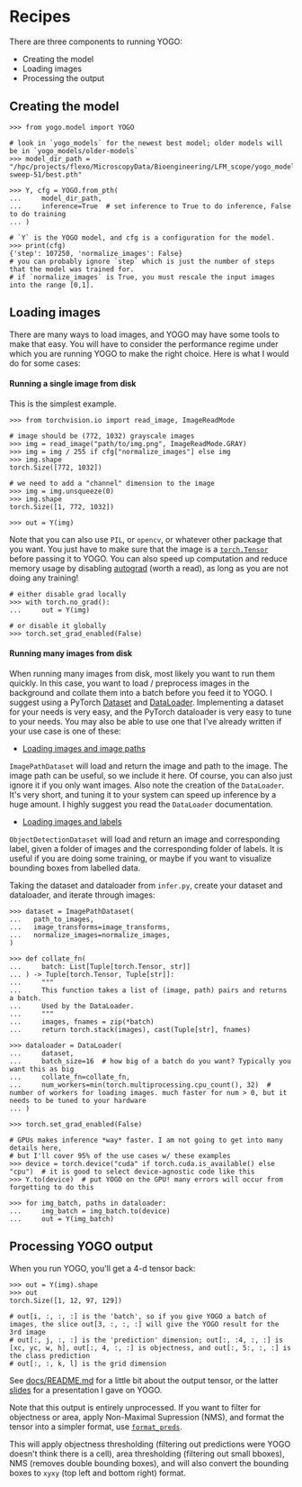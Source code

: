 # Recipes

There are three components to running YOGO:
- Creating the model
- Loading images
- Processing the output

## Creating the model

```python3
>>> from yogo.model import YOGO

# look in `yogo_models` for the newest best model; older models will be in `yogo_models/older-models`
>>> model_dir_path = "/hpc/projects/flexo/MicroscopyData/Bioengineering/LFM_scope/yogo_models/honest-sweep-51/best.pth"

>>> Y, cfg = YOGO.from_pth(
...     model_dir_path,
...     inference=True  # set inference to True to do inference, False to do training
... )

# `Y` is the YOGO model, and cfg is a configuration for the model.
>>> print(cfg)
{'step': 107250, 'normalize_images': False}
# you can probably ignore `step` which is just the number of steps that the model was trained for.
# if `normalize_images` is True, you must rescale the input images into the range [0,1].
```

## Loading images

There are many ways to load images, and YOGO may have some tools to make that easy. You will have to consider the performance regime under which you are running YOGO to make the right choice. Here is what I would do for some cases:

#### Running a single image from disk

This is the simplest example.

```python3
>>> from torchvision.io import read_image, ImageReadMode

# image should be (772, 1032) grayscale images
>>> img = read_image("path/to/img.png", ImageReadMode.GRAY)
>>> img = img / 255 if cfg["normalize_images"] else img
>>> img.shape
torch.Size([772, 1032])

# we need to add a "channel" dimension to the image
>>> img = img.unsqueeze(0)
>>> img.shape
torch.Size([1, 772, 1032])

>>> out = Y(img)
```

Note that you can also use `PIL`, or `opencv`, or whatever other package that you want. You just have to make sure that the image is a [`torch.Tensor`](https://pytorch.org/docs/stable/tensors.html#tensor-class-reference) before passing it to YOGO. You can also speed up computation and reduce memory usage by disabling [autograd](https://pytorch.org/docs/stable/notes/autograd.html) (worth a read), as long as you are not doing any training!

```python3
# either disable grad locally
>>> with torch.no_grad():
...     out = Y(img)

# or disable it globally
>>> torch.set_grad_enabled(False)
```

#### Running many images from disk

When running many images from disk, most likely you want to run them quickly. In this case, you want to load / preprocess images in the background and collate them into a batch before you feed it to YOGO. I suggest using a PyTorch [Dataset](https://pytorch.org/docs/stable/data.html#torch.utils.data.Dataset) and [DataLoader](https://pytorch.org/docs/stable/data.html#torch.utils.data.DataLoader). Implementing a dataset for your needs is very easy, and the PyTorch dataloader is very easy to tune to your needs. You may also be able to use one that I've already written if your use case is one of these:

- [Loading images and image paths](https://github.com/czbiohub-sf/yogo/blob/main/yogo/infer.py)

`ImagePathDataset` will load and return the image and path to the image. The image path can be useful, so we include it here. Of course, you can also just ignore it if you only want images. Also note the creation of the `DataLoader`. It's very short, and tuning it to your system can speed up inference by a huge amount. I highly suggest you read the `DataLoader` documentation.

- [Loading images and labels](https://github.com/czbiohub-sf/yogo/blob/main/yogo/data/dataset.py)

`ObjectDetectionDataset` will load and return an image and corresponding label, given a folder of images and the corresponding folder of labels. It is useful if you are doing some training, or maybe if you want to visualize bounding boxes from labelled data.

Taking the dataset and dataloader from `infer.py`, create your dataset and dataloader, and iterate through images:

```python3
>>> dataset = ImagePathDataset(
...   path_to_images,
...   image_transforms=image_transforms,
...   normalize_images=normalize_images,
)

>>> def collate_fn(
...     batch: List[Tuple[torch.Tensor, str]]
... ) -> Tuple[torch.Tensor, Tuple[str]]:
...     """
...     This function takes a list of (image, path) pairs and returns a batch.
...     Used by the DataLoader.
...     """
...     images, fnames = zip(*batch)
...     return torch.stack(images), cast(Tuple[str], fnames)

>>> dataloader = DataLoader(
...     dataset,
...     batch_size=16  # how big of a batch do you want? Typically you want this as big
...     collate_fn=collate_fn,
...     num_workers=min(torch.multiprocessing.cpu_count(), 32)  # number of workers for loading images. much faster for num > 0, but it needs to be tuned to your hardware
... )

>>> torch.set_grad_enabled(False)

# GPUs makes inference *way* faster. I am not going to get into many details here,
# but I'll cover 95% of the use cases w/ these examples
>>> device = torch.device("cuda" if torch.cuda.is_available() else "cpu")  # it is good to select device-agnostic code like this
>>> Y.to(device)  # put YOGO on the GPU! many errors will occur from forgetting to do this

>>> for img_batch, paths in dataloader:
...     img_batch = img_batch.to(device)
...     out = Y(img_batch)
```

## Processing YOGO output

When you run YOGO, you'll get a 4-d tensor back:

```python3
>>> out = Y(img).shape
>>> out
torch.Size([1, 12, 97, 129])

# out[i, :, :, :] is the 'batch', so if you give YOGO a batch of images, the slice out[3, :, :, :] will give the YOGO result for the 3rd image
# out[:, j, :, :] is the 'prediction' dimension; out[:, :4, :, :] is [xc, yc, w, h], out[:, 4, :, :] is objectness, and out[:, 5:, :, :] is the class prediction
# out[:, :, k, l] is the grid dimension
```

See [docs/README.md](https://github.com/czbiohub-sf/yogo/blob/main/docs/README.md) for a little bit about the output tensor, or the latter [slides](https://docs.google.com/presentation/d/1p9k6aFVJeEl7MH0iic_kju4Ub_uUJPdb6UqJvk63rAM/edit?usp=sharing) for a presentation I gave on YOGO.

Note that this output is entirely unprocessed. If you want to filter for objectness or area, apply Non-Maximal Supression (NMS), and format the tensor into a simpler format, use [`format_preds`](https://github.com/czbiohub-sf/yogo/blob/c4d4388983968bbef5decca00aad9aecdb33362b/yogo/utils/utils.py#L132).

This will apply objectness thresholding (filtering out predictions were YOGO doesn't think there is a cell), area thresholding (filtering out small bboxes), NMS (removes double bounding boxes), and will also convert the bounding boxes to `xyxy` (top left and bottom right) format.

